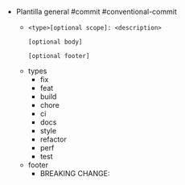 - Plantilla general #commit #conventional-commit
	- ```
	  <type>[optional scope]: <description>
	  
	  [optional body]
	  
	  [optional footer]
	  ```
	- types
		- fix
		- feat
		- build
		- chore
		- ci
		- docs
		- style
		- refactor
		- perf
		- test
	- footer
		- BREAKING CHANGE: <description>